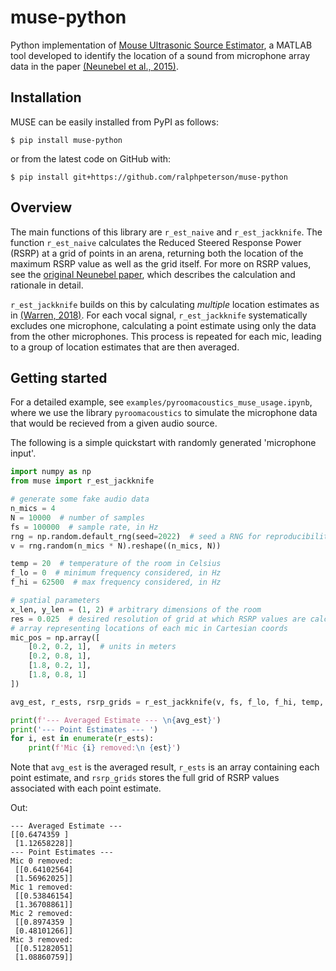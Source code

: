 # muse-python
Python implementation of [Mouse Ultrasonic Source Estimator](https://github.com/JaneliaSciComp/Muse),
a MATLAB tool developed to identify the location of a sound from microphone array data in the paper [(Neunebel et al., 2015)](https://doi.org/10.7554/eLife.06203).

## Installation
MUSE can be easily installed from PyPI as follows:
```
$ pip install muse-python
```
or from the latest code on GitHub with:
```
$ pip install git+https://github.com/ralphpeterson/muse-python
```
## Overview
The main functions of this library are `r_est_naive` and `r_est_jackknife`. The function `r_est_naive` calculates the Reduced Steered Response Power (RSRP) at a grid
of points in an arena, returning both the location of the maximum RSRP value as well as the grid itself.
For more on RSRP values, see the [original Neunebel paper](https://doi.org/10.7554/eLife.06203), which describes the calculation and rationale in detail.

`r_est_jackknife` builds on this by calculating *multiple* location estimates as in [(Warren, 2018)](https://pubmed.ncbi.nlm.nih.gov/29309793).
For each vocal signal, `r_est_jackknife` systematically excludes one microphone, calculating a point estimate using only the data from the other microphones.
This process is repeated for each mic, leading to a group of location estimates that are then averaged.

## Getting started
For a detailed example, see `examples/pyroomacoustics_muse_usage.ipynb`,
where we use the library `pyroomacoustics` to simulate the microphone data that would be
recieved from a given audio source. 

The following is a simple quickstart with randomly generated 'microphone input'.
```python
import numpy as np
from muse import r_est_jackknife

# generate some fake audio data
n_mics = 4
N = 10000  # number of samples
fs = 100000  # sample rate, in Hz
rng = np.random.default_rng(seed=2022)  # seed a RNG for reproducibility
v = rng.random(n_mics * N).reshape((n_mics, N))

temp = 20  # temperature of the room in Celsius
f_lo = 0  # minimum frequency considered, in Hz
f_hi = 62500  # max frequency considered, in Hz

# spatial parameters
x_len, y_len = (1, 2) # arbitrary dimensions of the room
res = 0.025  # desired resolution of grid at which RSRP values are calculated
# array representing locations of each mic in Cartesian coords
mic_pos = np.array([
    [0.2, 0.2, 1],  # units in meters
    [0.2, 0.8, 1],
    [1.8, 0.2, 1],
    [1.8, 0.8, 1]
])

avg_est, r_ests, rsrp_grids = r_est_jackknife(v, fs, f_lo, f_hi, temp, x_len, y_len, res, mic_pos)

print(f'--- Averaged Estimate --- \n{avg_est}')
print('--- Point Estimates --- ')
for i, est in enumerate(r_ests):
    print(f'Mic {i} removed:\n {est}')
```
Note that `avg_est` is the averaged result, `r_ests` is an array containing each point estimate, and `rsrp_grids` stores the full grid of RSRP values associated with each point estimate.

Out:
```
--- Averaged Estimate --- 
[[0.6474359 ]
 [1.12658228]]
--- Point Estimates --- 
Mic 0 removed:
 [[0.64102564]
 [1.56962025]]
Mic 1 removed:
 [[0.53846154]
 [1.36708861]]
Mic 2 removed:
 [[0.8974359 ]
 [0.48101266]]
Mic 3 removed:
 [[0.51282051]
 [1.08860759]]
```
